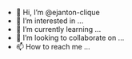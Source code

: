 - 👋 Hi, I’m @ejanton-clique
- 👀 I’m interested in ...
- 🌱 I’m currently learning ...
- 💞️ I’m looking to collaborate on ...
- 📫 How to reach me ...

<!---
ejanton-clique/ejanton-clique is a ✨ special ✨ repository because its `README.md` (this file) appears on your GitHub profile.
You can click the Preview link to take a look at your changes.
--->
